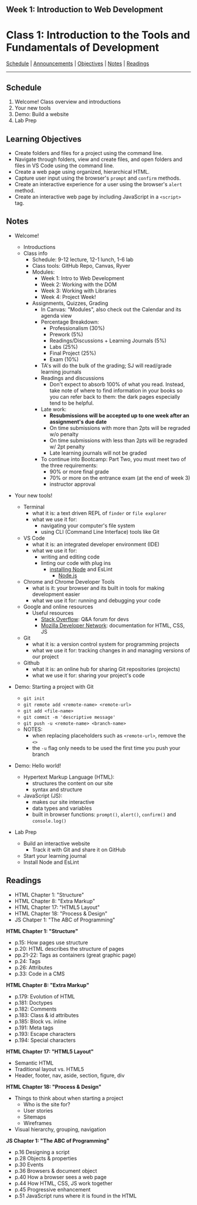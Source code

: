 ## **Week 1: Introduction to Web Development**
# Class 1: Introduction to the Tools and Fundamentals of Development

[Schedule](#schedule) | [Announcements](#announcements) | [Objectives](#learning-objectives) | [Notes](#notes) | [Readings](#readings)

<hr></hr>

## Schedule
1. Welcome! Class overview and introductions
1. Your new tools
1. Demo: Build a website
1. Lab Prep

## Learning Objectives

- Create folders and files for a project using the command line.
- Navigate through folders, view and create files, and open folders and files in VS Code using the command line.
- Create a web page using organized, hierarchical HTML.
- Capture user input using the browser's `prompt` and `confirm` methods.
- Create an interactive experience for a user using the browser's `alert` method.
- Create an interactive web page by including JavaScript in a `<script>` tag.

## Notes

- Welcome!
  - Introductions
  - Class info
    - Schedule: 9-12 lecture, 12-1 lunch, 1-6 lab
    - Class tools: GitHub Repo, Canvas, Ryver
    - Modules:
      - Week 1: Intro to Web Development
      - Week 2: Working with the DOM
      - Week 3: Working with Libraries
      - Week 4: Project Week!
    - Assignments, Quizzes, Grading
      - In Canvas: "Modules", also check out the Calendar and its agenda view
      - Percentage Breakdown:
        - Professionalism (30%)
        - Prework (5%)
        - Readings/Discussions + Learning Journals (5%)
        - Labs (25%)
        - Final Project (25%)
        - Exam (10%)
      - TA's will do the bulk of the grading; SJ will read/grade learning journals
      - Readings and discussions
        - Don't expect to absorb 100% of what you read. Instead, take note of where to find information in your books so you can refer back to them: the dark pages especially tend to be helpful.
      - Late work:
        - **Resubmissions will be accepted up to one week after an assignment's due date**
        - On time submissions with more than 2pts will be regraded w/o penalty
        - On time submissions with less than 2pts will be regraded w/ 2pt penalty
        - Late learning journals will not be graded
      - To continue into Bootcamp: Part Two, you must meet two of the three requirements:
        - 90% or more final grade
        - 70% or more on the entrance exam (at the end of week 3)
        - instructor approval

- Your new tools!
  - Terminal
    - what it is: a text driven REPL of `finder` or `file explorer`
    - what we use it for: 
        - navigating your computer's file system 
        - using CLI (Command Line Interface) tools like Git
  - VS Code
    - what it is: an integrated developer environment (IDE)
    - what we use it for:
        - writing and editing code
        - linting our code with plug ins
            - [installing Node](./install-node.md) and EsLint
                - [Node.js](https://nodejs.org/en/)
  - Chrome and Chrome Developer Tools
    - what is it: your browser and its built in tools for making development easier
    - what we use it for: running and debugging your code
  - Google and online resources
    - Useful resources
        - [Stack Overflow](https://stackoverflow.com/): Q&A forum for devs
        - [Mozilla Developer Network](https://developer.mozilla.org/en-US/docs/Web): documentation for HTML, CSS, JS
  - Git
    - what it is: a version control system for programming projects
    - what we use it for: tracking changes in and managing versions of our project
  - Github
    - what it is: an online hub for sharing Git repositories (projects)
    - what we use it for: sharing your project's code

- Demo: Starting a project with Git
    - `git init`
    - `git remote add <remote-name> <remote-url>`
    - `git add <file-name>` 
    - `git commit -m 'descriptive message'`
    - `git push -u <remote-name> <branch-name>`
    - NOTES:
        - when replacing placeholders such as `<remote-url>`, remove the `<>`
        - the `-u` flag only needs to be used the first time you push your branch

- Demo: Hello world!
  - Hypertext Markup Language (HTML):
    - structures the content on our site
    - syntax and structure
  - JavaScript (JS):
    - makes our site interactive
    - data types and variables
    - built in browser functions: `prompt()`, `alert()`, `confirm()` and `console.log()`

- Lab Prep
  - Build an interactive website
    - Track it with Git and share it on GitHub
  - Start your learning journal
  - Install Node and EsLint

## Readings

- HTML Chapter 1: "Structure"
- HTML Chapter 8: "Extra Markup"
- HTML Chapter 17: "HTML5 Layout"
- HTML Chapter 18: "Process & Design"
- JS Chatper 1: "The ABC of Programming"

**HTML Chapter 1: "Structure"**

- p.15: How pages use structure
- p.20: HTML describes the structure of pages
- pp.21-22: Tags as containers (great graphic page)
- p.24: Tags
- p.26: Attributes
- p.33: Code in a CMS

**HTML Chapter 8: "Extra Markup"**

- p.179: Evolution of HTML
- p.181: Doctypes
- p.182: Comments
- p.183: Class & id attributes
- p.185: Block vs. inline
- p.191: Meta tags
- p.193: Escape characters
- p.194: Special characters

**HTML Chapter 17: "HTML5 Layout"**

- Semantic HTML
- Traditional layout vs. HTML5
- Header, footer, nav, aside, section, figure, div

**HTML Chapter 18: "Process & Design"**

- Things to think about when starting a project
  - Who is the site for?
  - User stories
  - Sitemaps
  - Wireframes
- Visual hierarchy, grouping, navigation

**JS Chapter 1: "The ABC of Programming"**

- p.16 	Designing a script
- p.28 	Objects & properties
- p.30 	Events
- p.36 	Browsers & document object
- p.40 	How a browser sees a web page
- p.44 	How HTML, CSS, JS work together			
- p.45 	Progressive enhancement
- p.51 	JavaScript runs where it is found in the HTML